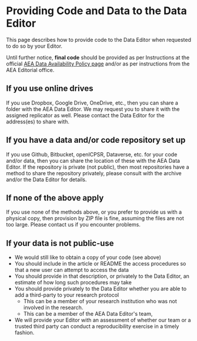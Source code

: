 # Providing Code and Data to the Data Editor

This page describes how to provide code to the Data Editor when requested to do so by your Editor. 

Until further notice, **final code** should be provided as per Instructions at the official [AEA Data Availability Policy page](https://www.aeaweb.org/journals/policies/data-availability-policy) and/or as per instructions from the AEA Editorial office.

## If you use online drives
If you use Dropbox, Google Drive, OneDrive, etc., then you can share a folder with the AEA Data Editor. We may request you to share it with the assigned replicator as well. Please contact the Data Editor for the address(es) to share with. 

## If you have a data and/or code repository set up
If you use Github, Bitbucket, openICPSR, Dataverse, etc. for your code and/or data, then you can share the location of these with the AEA Data Editor. If the repository is private (not public), then most repositories have a method to share the repository privately, please consult with the archive and/or the Data Editor for details.

## If none of the above apply
If you use none of the methods above, or you prefer to provide us with a physical copy, then provision by ZIP file is fine, assuming the files are not too large. Please contact us if you encounter problems.

## If your data is not public-use
- We would still like to obtain a copy of your code (see above)
- You should include in the article or README the access procedures so that a new user can attempt to access the data
- You should provide in that description, or privately to the Data Editor, an estimate of how long such procedures may take
- You should provide privately to the Data Editor whether you are able to add a third-party to your research protocol
  - This can be a member of your research institution who was not involved in the research.
  - This can be a member of the AEA Data Editor's team, 
- We will provide your Editor with an assessment of whether our team or a trusted third party can conduct a reproducibility exercise in a timely fashion. 
